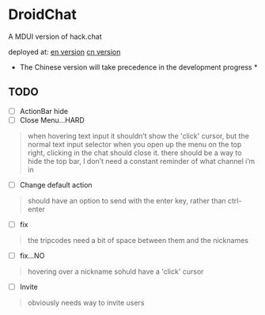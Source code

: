 # DroidChat

A MDUI version of hack.chat

deployed at:
[en version](https://lanceliang2018.github.io/chat2)
[cn version](https://lanceliang2018.github.io/chat)

* The Chinese version will take precedence in the development progress *

## TODO

- [ ] ActionBar hide
- [ ] Close Menu...HARD

> when hovering text input it shouldn’t show the 'click' cursor, but the normal text input selector when you open up the menu on the top right, clicking in the chat should close it. there should be a way to hide the top bar, I don’t need a constant reminder of what channel i’m in

- [ ] Change default action

> should have an option to send with the enter key, rather than ctrl-enter

- [ ] fix

> the tripcodes need a bit of space between them and the nicknames

- [ ] fix...NO

> hovering over a nickname sohuld have a 'click' cursor

- [ ] Invite 

> obviously needs way to invite users